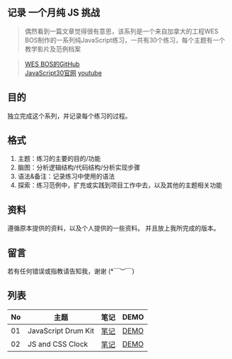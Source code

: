 ## 记录 一个月纯 JS 挑战

>   偶然看到一篇文章觉得很有意思，该系列是一个来自加拿大的工程WES BOS制作的一系列纯JavaScript练习，一共有30个练习，每个主题有一个教学影片及范例档案


>[WES BOS的GitHub](https://github.com/wesbos/JavaScript30)  
[JavaScript30官网](https://javascript30.com/)
[youtube](https://www.youtube.com/playlist?list=PLu8EoSxDXHP6CGK4YVJhL_VWetA865GOH)

## 目的

独立完成这个系列，并记录每个练习的过程。

## 格式

1.  主题：练习的主要的目的/功能
2.  脑图：分析逻辑结构/代码结构/分析实现步骤
3.  语法&备注：记录练习中使用的语法
4.  探索：练习范例中，扩充或实践到项目工作中去，以及其他的主题相关功能

## 资料

遵循原本提供的资料，以及个人提供的一些资料。
并且放上我所完成的版本。

## 留言

若有任何错误或指教请告知我，谢谢 (*￣︶￣)

## 列表

| No | 主题 | 笔记 | DEMO |
| --- | --- | --- | --- |
| 01 | JavaScript Drum Kit | [笔记](https://github.com/Lojze/javascript30/tree/master/01_Java-Script-Drum-Kit) | [DEMO](https://lojze.github.io/javascript30/01_Java-Script-Drum-Kit/index-lozje.html) 
| 02 | JS and CSS Clock | [笔记](https://github.com/Lojze/javascript30/tree/master/02_JS-and-CSS-Clock) | [DEMO](https://lojze.github.io/javascript30/02_JS-and-CSS-Clock/index-lojze.html)
 

